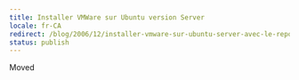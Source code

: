 ```yaml
---
title: Installer VMWare sur Ubuntu version Server
locale: fr-CA
redirect: /blog/2006/12/installer-vmware-sur-ubuntu-server-avec-le-repositoire-de-canonical
status: publish
---
```



<NuxtLink to="/blog/2006/12/installer-vmware-sur-ubuntu-server-avec-le-repositoire-de-canonical">Moved</NuxtLink>